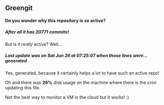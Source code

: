 ## Greengit

#### Do you wonder why this repository is so active?

##### After all it has 20771 commits!

But is it *really* active? Well...

##### Last update was on Sat Jun 26 at 07:25:07 when those lines were... generated

Yes, generated, because it certainly helps a lot to have such an active repo!

Oh and there was **26%** disk usage on the machine
where there is the cron updating this file.

Not the best way to monitor a VM in the cloud but it works! :)
